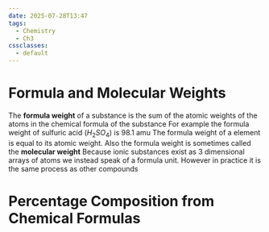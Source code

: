 ```yaml
---
date: 2025-07-28T13:47
tags:
  - Chemistry
  - Ch3
cssclasses:
  - default
---
```

# Formula and Molecular Weights
The **formula weight** of a substance is the sum of the atomic weights of the atoms in the chemical formula of the substance
For example the formula weight of sulfuric acid ($H_2SO_4$) is 98.1 amu
The formula weight of a element is equal to its atomic weight. Also the formula weight is sometimes called the **molecular weight**
Because ionic substances exist as 3 dimensional arrays of atoms we instead speak of a formula unit. However in practice it is the same process as other compounds

# Percentage Composition from Chemical Formulas
